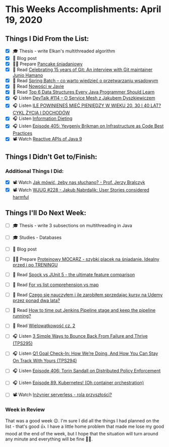 # This Weeks Accomplishments: April 19, 2020

## Things I Did From the List:

- [x] ‍🎓 Thesis - write Elkan's multithreaded algorithm
- [x] 📝 Blog post
- [x] 👨‍🍳 Prepare [Pancake śniadaniowy](https://youtu.be/Fz-ni5UjlSI?t=73)
- [x] 📗 Read [Celebrating 15 years of Git: An interview with Git maintainer Junio Hamano](https://github.blog/2020-04-07-celebrating-15-years-of-git-an-interview-with-git-maintainer-junio-hamano/)
- [x] 📗 Read [Spring Batch – co warto wiedzieć o przetwarzaniu wsadowym](https://nullpointerexception.pl/spring-batch-co-warto-wiedziec-o-przetwarzaniu-wsadowym/)
- [x] 📗 Read [Nowości w Javie](https://ttpsc.com/pl/blog/blog-nowosci-w-javie/)
- [x] 📗 Read [Top 6 Data Structures Every Java Programmer Should Learn](https://www.java67.com/2013/08/ata-structures-in-java-programming-array-linked-list-map-set-stack-queue.html)
- [x] 🎧 Listen [DevTalk #114 – O Service Mesh z Jakubem Dyszkiewiczem](https://devstyle.pl/2020/04/06/devtalk-114-o-service-mesh-z-jakubem-dyszkiewiczem/)
- [x] 🎧 Listen [ILE POWINIENEŚ MIEĆ PIENIĘDZY W WIEKU 20, 30 I 40 LAT? CYKL ŻYCIA I DOCHODÓW](https://marciniwuc.com/ile-powinienes-miec-pieniedzy-w-wieku-20-30-i-40-lat-ile-oszczedzac-miesiecznie/)
- [x] 🎧 Listen [Information Dieting](https://youtu.be/dbv_KCOQ86E)
- [x] 🎧 Listen [Episode 405: Yevgeniy Brikman on Infrastructure as Code Best Practices](https://www.se-radio.net/2020/04/episode-405-yevgeniy-brikman-on-infrastructure-as-code-best-practices/)
- [x] 📽️ Watch [Reactive APIs of Java 9](https://youtu.be/b3BNMqNXnYM)

## Things I Didn't Get to/Finish:


### Additional Things I Did:

- [x] 📽️ Watch [Jak mówić, żeby nas słuchano? - Prof. Jerzy Bralczyk](https://youtu.be/TG4ZAGnlPOY)
- [x] 📽️ Watch [WJUG #228 - Jakub Nabrdalik: User Stories considered harmful](https://youtu.be/ATZ0GEMSivM)

## Things I'll Do Next Week:

- [ ] ‍🎓 Thesis - write 3 subsections on multithreading in Java
- [ ] ‍🎓 Studies - Databases
- [ ] 📝 Blog post
- [ ] 👨‍🍳 Prepare [Proteinowy MOCARZ - szybki placek na śniadanie. Idealny przed i po TRENINGU](https://youtu.be/bspPkNEZIPs)
- [ ] 📗 Read [Spock vs JUnit 5 - the ultimate feature comparison](https://blog.solidsoft.pl/2020/04/15/spock-vs-junit-5-the-ultimate-feature-comparison/)
- [ ] 📗 Read [For vs list comprehension vs map](https://mmazurek.dev/for-vs-list-comprehension-vs-map/)
- [ ] 📗 Read [Czego się nauczyłem i ile zarobiłem sprzedając kursy na Udemy przez ponad dwa lata?](https://www.michalgellert.pl/blog/czego-sie-nauczylem-i-ile-zarobilem-sprzedajac-kursy-na-udemy-przez-ponad-dwa-lata/)
- [ ] 📗 Read [How to time out Jenkins Pipeline stage and keep the pipeline running?](https://e.printstacktrace.blog/how-to-time-out-jenkins-pipeline-stage-and-keep-the-pipeline-running/)
- [ ] 📗 Read [Wielowątkowość cz. 2](https://wprostychslowach.pl/2020/03/27/wielowatkowosc-cz-2/)
- [ ] 🎧 Listen [3 Simple Ways to Bounce Back From Failure and Thrive (TPS295)](https://www.asianefficiency.com/podcast/295-failure/)
- [ ] 🎧 Listen [Q1 Goal Check-In: How We’re Doing, And How You Can Stay On Track With Yours (TPS294)](https://www.asianefficiency.com/podcast/294-stay-on-track/)
- [ ] 🎧 Listen [Episode 406: Torin Sandall on Distributed Policy Enforcement](https://www.se-radio.net/2020/04/episode-406-torin-sandall-on-distributed-policy-enforcement/)
- [ ] 🎧 Listen [Episode 89. Kubernetes! (Oh container orchestration)](https://www.javapubhouse.com/2020/04/episode-89-kubernetes-oh-container-orchestration.html)
- [ ] 📽️ Watch [Inżynier serverless - rola przyszłości?](https://serverlesspolska.pl/2020/04/12/Inzynier-serverless/)


### Week in Review
That was a good week 😉. I'm sure I did all the things I had planned on the list - that's good 👍. I have a little home problem that made me lose my good mood at the end of the week, but I hope that the situation will turn around any minute and everything will be fine 🙏🏼. 
